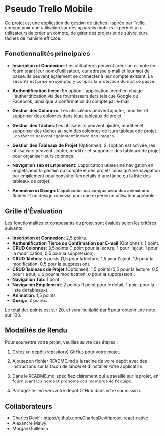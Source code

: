 # Pseudo Trello Mobile

Ce projet est une application de gestion de tâches inspirée par Trello, conçue pour une utilisation sur des appareils mobiles. Il permet aux utilisateurs de créer un compte, de gérer des projets et de suivre leurs tâches de manière efficace.

## Fonctionnalités principales

- **Inscription et Connexion**: Les utilisateurs peuvent créer un compte en fournissant leur nom d'utilisateur, leur adresse e-mail et leur mot de passe. Ils peuvent également se connecter à leur compte existant. La sécurité est prise en compte, y compris la protection du mot de passe.

- **Authentification tierce**: En option, l'application prend en charge l'authentification via des fournisseurs tiers tels que Google ou Facebook, ainsi que la confirmation du compte par e-mail.

- **Gestion des Colonnes**: Les utilisateurs peuvent ajouter, modifier et supprimer des colonnes dans leurs tableaux de projet.

- **Gestion des Tâches**: Les utilisateurs peuvent ajouter, modifier et supprimer des tâches au sein des colonnes de leurs tableaux de projet. Les tâches peuvent également inclure des images.

- **Gestion des Tableaux de Projet** (Optionnel): Si l'option est activée, les utilisateurs peuvent ajouter, modifier et supprimer des tableaux de projet pour organiser leurs colonnes.

- **Navigation Tab et Empilement**: L'application utilise une navigation en onglets pour la gestion du compte et des projets, ainsi qu'une navigation par empilement pour consulter les détails d'une tâche ou la liste des tableaux de projet.

- **Animation et Design**: L'application est conçue avec des animations fluides et un design convivial pour une expérience utilisateur agréable.

## Grille d'Évaluation

Les fonctionnalités et composants du projet sont évalués selon les critères suivants :

- **Inscription et Connexion**: 2,5 points. 
- **Authentification Tierce ou Confirmation par E-mail** (Optionnel): 1 point. 
- **CRUD Colonnes**: 3,5 points (1 point pour la lecture, 1 pour l'ajout, 1 pour la modification, 0,5 pour la suppression). 
- **CRUD Tâches**: 5 points (1,5 pour la lecture, 1,5 pour l'ajout, 1,5 pour la modification, 0,5 pour la suppression). 
- **CRUD Tableaux de Projet** (Optionnel): 1,5 points (0,5 pour la lecture, 0,5 pour l'ajout, 0,5 pour la modification, 0 pour la suppression). 
- **Navigation Tab**: 1 point. 
- **Navigation Empilement**: 2 points (1 point pour le détail, 1 point pour la liste de tableaux). 
- **Animation**: 1,5 points. 
- **Design**: 2 points. 

Le total des points est sur 20, et sera multiplié par 5 pour obtenir une note sur 100.

## Modalités de Rendu

Pour soumettre votre projet, veuillez suivre ces étapes :

1. Créez un dépôt (repository) GitHub pour votre projet.

2. Ajoutez un fichier README.md à la racine de votre dépôt avec des instructions sur la façon de lancer et d'installer votre application.

3. Dans le README.md, spécifiez clairement qui a travaillé sur le projet, en fournissant les noms et prénoms des membres de l'équipe.

4. Partagez le lien vers votre dépôt GitHub dans votre soumission.

## Collaborateurs

- Charles Devif : https://github.com/CharlesDevif/projet-react-native
- Alexandre Malvy
- Morgan Guillemin

